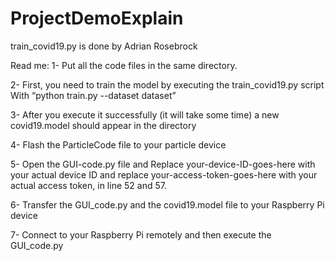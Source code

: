 # ProjectDemoExplain
train_covid19.py is done by Adrian Rosebrock 

Read me:
1-	Put all the code files in the same directory.

2-	First, you need to train the model by executing the train_covid19.py script
    With “python train.py --dataset dataset”
    
3-	After you execute it successfully (it will take some time) a new covid19.model should appear in the directory

4-	Flash the ParticleCode file to your particle device

5-	Open the GUI-code.py file and Replace your-device-ID-goes-here with your actual device ID and replace your-access-token-goes-here with your actual access token, in line 52 and 57.

6-	Transfer the GUI_code.py and the covid19.model file to your Raspberry Pi device

7-	Connect to your Raspberry Pi remotely and then execute the GUI_code.py
